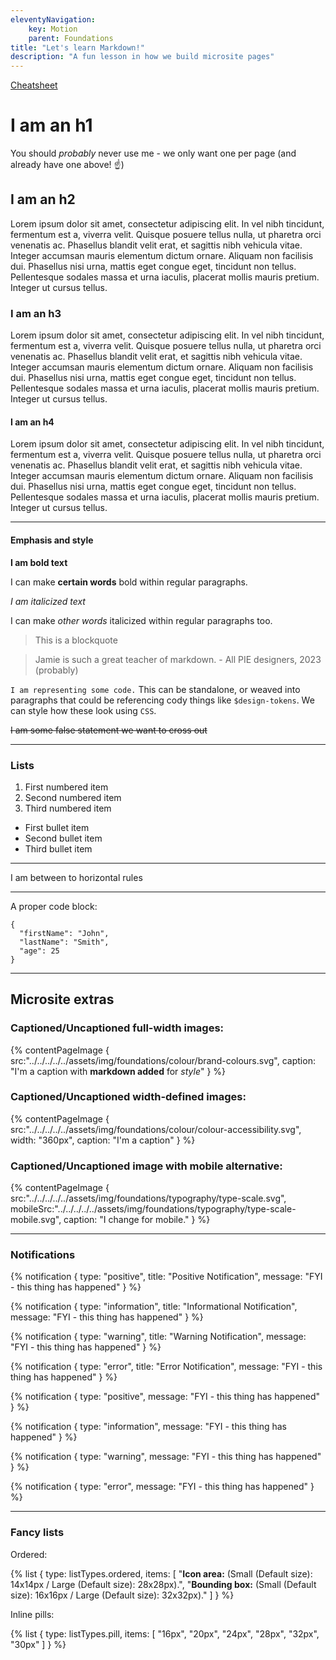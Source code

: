 ```yaml
---
eleventyNavigation:
    key: Motion
    parent: Foundations
title: "Let's learn Markdown!"
description: "A fun lesson in how we build microsite pages"
---
```


[Cheatsheet](https://www.markdownguide.org/cheat-sheet/)
# I am an h1
You should _probably_ never use me - we only want one per page (and already have one above! ☝️)

## I am an h2
Lorem ipsum dolor sit amet, consectetur adipiscing elit. In vel nibh tincidunt, fermentum est a, viverra velit. Quisque posuere tellus nulla, ut pharetra orci venenatis ac. Phasellus blandit velit erat, et sagittis nibh vehicula vitae. Integer accumsan mauris elementum dictum ornare. Aliquam non facilisis dui. Phasellus nisi urna, mattis eget congue eget, tincidunt non tellus. Pellentesque sodales massa et urna iaculis, placerat mollis mauris pretium. Integer ut cursus tellus.

### I am an h3
Lorem ipsum dolor sit amet, consectetur adipiscing elit. In vel nibh tincidunt, fermentum est a, viverra velit. Quisque posuere tellus nulla, ut pharetra orci venenatis ac. Phasellus blandit velit erat, et sagittis nibh vehicula vitae. Integer accumsan mauris elementum dictum ornare. Aliquam non facilisis dui. Phasellus nisi urna, mattis eget congue eget, tincidunt non tellus. Pellentesque sodales massa et urna iaculis, placerat mollis mauris pretium. Integer ut cursus tellus.

#### I am an h4
Lorem ipsum dolor sit amet, consectetur adipiscing elit. In vel nibh tincidunt, fermentum est a, viverra velit. Quisque posuere tellus nulla, ut pharetra orci venenatis ac. Phasellus blandit velit erat, et sagittis nibh vehicula vitae. Integer accumsan mauris elementum dictum ornare. Aliquam non facilisis dui. Phasellus nisi urna, mattis eget congue eget, tincidunt non tellus. Pellentesque sodales massa et urna iaculis, placerat mollis mauris pretium. Integer ut cursus tellus.

---

#### Emphasis and style

**I am bold text**

I can make **certain words** bold within regular paragraphs.

*I am italicized text*

I can make *other words* italicized within regular paragraphs too.

> This is a blockquote

> Jamie is such a great teacher of markdown. - All PIE designers, 2023 (probably)

`I am representing some code.` This can be standalone, or weaved into paragraphs that could be referencing cody things like `$design-tokens`. We can style how these look using `CSS`.

~~I am some false statement we want to cross out~~

---

### Lists

1. First numbered item
2. Second numbered item
3. Third numbered item

- First bullet item
- Second bullet item
- Third bullet item

---

I am between to horizontal rules

---

A proper code block:

```
{
  "firstName": "John",
  "lastName": "Smith",
  "age": 25
}
```

---

## Microsite extras

### Captioned/Uncaptioned full-width images:
{% contentPageImage {
src:"../../../../../assets/img/foundations/colour/brand-colours.svg",
caption: "I'm a caption with **markdown added** for *style*"
} %}

### Captioned/Uncaptioned width-defined images:
{% contentPageImage {
src:"../../../../../assets/img/foundations/colour/colour-accessibility.svg",
width: "360px",
caption: "I'm a caption"
} %}

### Captioned/Uncaptioned image with mobile alternative:
{% contentPageImage {
    src:"../../../../../assets/img/foundations/typography/type-scale.svg",
    mobileSrc:"../../../../../assets/img/foundations/typography/type-scale-mobile.svg",
    caption: "I change for mobile."
} %}

---

### Notifications
{% notification {
type: "positive",
title: "Positive Notification",
message: "FYI - this thing has happened"
} %}

{% notification {
type: "information",
title: "Informational Notification",
message: "FYI - this thing has happened"
} %}

{% notification {
type: "warning",
title: "Warning Notification",
message: "FYI - this thing has happened"
} %}

{% notification {
type: "error",
title: "Error Notification",
message: "FYI - this thing has happened"
} %}


{% notification {
type: "positive",
message: "FYI - this thing has happened"
} %}

{% notification {
type: "information",
message: "FYI - this thing has happened"
} %}

{% notification {
type: "warning",
message: "FYI - this thing has happened"
} %}

{% notification {
type: "error",
message: "FYI - this thing has happened"
} %}

---

### Fancy lists

Ordered:

{% list {
    type: listTypes.ordered,
    items: [
        "**Icon area:** (Small (Default size): 14x14px / Large (Default size): 28x28px).",
        "**Bounding box:** (Small (Default size): 16x16px / Large (Default size): 32x32px)."
    ]
} %}

Inline pills:

{% list {
    type: listTypes.pill,
    items: [
        "16px",
        "20px",
        "24px",
        "28px",
        "32px",
        "30px"
    ]
} %}
